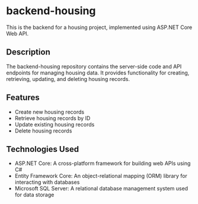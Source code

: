 # backend-housing

This is the backend for a housing project, implemented using ASP.NET Core Web API.

## Description

The backend-housing repository contains the server-side code and API endpoints for managing housing data. It provides functionality for creating, retrieving, updating, and deleting housing records.

## Features

- Create new housing records
- Retrieve housing records by ID
- Update existing housing records
- Delete housing records

## Technologies Used

- ASP.NET Core: A cross-platform framework for building web APIs using C#
- Entity Framework Core: An object-relational mapping (ORM) library for interacting with databases
- Microsoft SQL Server: A relational database management system used for data storage
